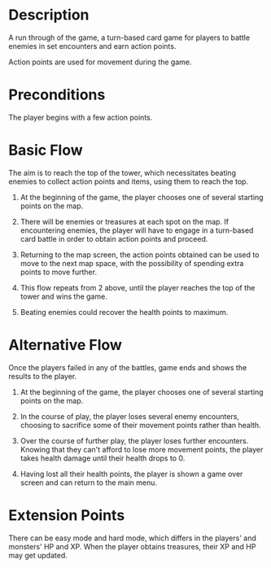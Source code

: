 # Description
A run through of the game, a turn-based card game for players to battle enemies in set encounters and earn action points.

Action points are used for movement during the game.

# Preconditions
The player begins with a few action points.

# Basic Flow
The aim is to reach the top of the tower, which necessitates
beating enemies to collect action points and items, using them
to reach the top.

1. At the beginning of the game, the player chooses one of several
starting points on the map.

2. There will be enemies or treasures at each spot on the map. If
encountering enemies, the player will have to engage in a turn-based
card battle in order to obtain action points and proceed.

3. Returning to the map screen, the action points obtained can
be used to move to the next map space, with the possibility of
spending extra points to move further.

4. This flow repeats from 2 above, until the player reaches the
top of the tower and wins the game.

5. Beating enemies could recover the health points to maximum.


# Alternative Flow
Once the players failed in any of the battles, game ends and shows the results to the player.

1. At the beginning of the game, the player chooses one of several
starting points on the map.

2. In the course of play, the player loses several enemy encounters,
choosing to sacrifice some of their movement points rather than
health.

3. Over the course of further play, the player loses further
encounters. Knowing that they can't afford to lose more
movement points, the player takes health damage until
their health drops to 0.

4. Having lost all their health points, the player is shown
a game over screen and can return to the main menu.


# Extension Points
There can be easy mode and hard mode, which differs in the players' and monsters' HP and XP. When the player obtains treasures, their XP and HP may get updated.

